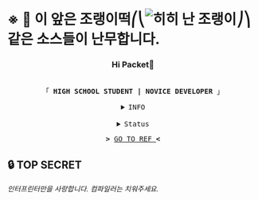 # ※ 🚨 이 앞은 조랭이떡⎛⎝![히히 난 조랭이](https://cdn.discordapp.com/emojis/768100761812205579.png?v=1)⎠⎞같은 소스들이 난무합니다.
<h3 align="center">Hi Packet👋</h3>
<p align="center"><br>
    <samp>
        「 <b>HIGH SCHOOL STUDENT | NOVICE DEVELOPER</b> 」<br>
    </samp>
<details align="center">
    <summary> <samp>INFO</samp></summary>
    <p align="center">
        <samp>Learning languages</samp><br>
        ╭╼|═══════════════|╾╮
        <br>
        <img alt="Python" src="https://img.shields.io/badge/python-%2314354C.svg?style=for-the-badge&logo=python&logoColor=white"/>
        <br>
        <img alt="C" src="https://img.shields.io/badge/c-%2300599C.svg?style=for-the-badge&logo=c&logoColor=white"/>
        <img alt="C++" src="https://img.shields.io/badge/c++-%2300599C.svg?style=for-the-badge&logo=c%2B%2B&logoColor=white"/>
        <br>
        <img alt="HTML" src="https://img.shields.io/badge/html-%23E34F26.svg?style=for-the-badge&logo=html5&logoColor=white"/>
        <img alt="CSS" src="https://img.shields.io/badge/csS-%231572B6.svg?style=for-the-badge&logo=css3&logoColor=white"/>
        <img alt="JavaScript" src="https://img.shields.io/badge/javascript-%23323330.svg?style=for-the-badge&logo=javascript&logoColor=%23F7DF1E"/>
        <br>
        <img alt="NodeJS" src="https://img.shields.io/badge/node.js-%2343853D.svg?style=for-the-badge&logo=node-dot-js&logoColor=white"/>
        <br>
        ╰╼|═══════════════|╾╯
        <br>
    </p>
    <details>
        <summary> <samp>Using DB</samp></summary>
        <p align="center">
            ╭╼|═══════════════|╾╮
            <br>
            <img alt="MongoDB" src ="https://img.shields.io/badge/MongoDB-%234ea94b.svg?style=for-the-badge&logo=mongodb&logoColor=white"/>
            <br>
            <img alt="MySQL" src="https://img.shields.io/badge/mysql-%2300f.svg?style=for-the-badge&logo=mysql&logoColor=white"/>            
            <img alt="SQLite" src ="https://img.shields.io/badge/sqlite-%2307405e.svg?style=for-the-badge&logo=sqlite&logoColor=white"/>
            <br>
            ╰╼|═══════════════|╾╯
            <br>
        </p>
    </details>
    <details>
        <summary> <samp>Using Editor</samp></summary>
        <p align="center">
            ╭╼|═══════════════|╾╮
            <br>
	        <img alt="Repl.it" src="https://img.shields.io/badge/Repl.it-%230D101E.svg?style=for-the-badge&logo=Repl.it&logoColor=white"/>
            <br>
            <img alt="IntelliJ IDEA" src="https://img.shields.io/badge/IntelliJIDEA-000000.svg?style=for-the-badge&logo=intellij-idea&logoColor=white"/>
            <br>
            <img alt="Visual Studio" src="https://img.shields.io/badge/VisualStudio-5C2D91.svg?style=for-the-badge&logo=visual-studio&logoColor=white"/>   
            <br>
            <img alt="Visual Studio Code" src="https://img.shields.io/badge/VisualStudioCode-0078d7.svg?style=for-the-badge&logo=visual-studio-code&logoColor=white"/>            
            <br>
            ╰╼|═══════════════|╾╯
            <br>
        </p>
    </details>
    <details>
        <summary> <samp>Using ETC</samp></summary>
        <p align="center">
            ╭╼|═══════════════|╾╮
            <br>
            <img alt="Heroku" src="https://img.shields.io/badge/heroku-%23430098.svg?style=for-the-badge&logo=heroku&logoColor=white"/>
            <br>
            <img alt="Notion" src="https://img.shields.io/badge/Notion-%23000000.svg?style=for-the-badge&logo=notion&logoColor=white"/>    
            <br>
            <img alt="Audacity" src="https://img.shields.io/badge/Audacity-0000CC?style=for-the-badge&logo=audacity&logoColor=white" />
            <br>
            <img alt="Linux Mint" src="https://img.shields.io/badge/Linux_Mint-FCC624?style=for-the-badge&logo=linux&logoColor=black">
            <br>
            <img alt="Windows 10" src="https://img.shields.io/badge/Windows_10-0078D6?style=for-the-badge&logo=windows&logoColor=white" />
            <br>
            <img alt="YouTube Music" src="https://img.shields.io/badge/YouTube_Music-FF0000?style=for-the-badge&logo=youtube-music&logoColor=white" />
            <br>
            <img alt="Microsoft Office" src="https://img.shields.io/badge/Microsoft_Office-D83B01?style=for-the-badge&logo=microsoft-office&logoColor=white" />
            <br>
            ╰╼|═══════════════|╾╯
            <br>
        </p>
    </details>
</details>
<br>
<details align="center">
    <summary> <samp>Status</samp></summary>
    <p align="center">
        <img src="https://github-readme-stats.vercel.app/api?username=PleahMaCaka&show_icons=true&theme=radical" alt="Status1"><br>
        <img src="https://github-readme-stats.vercel.app/api/top-langs/?username=PleahMaCaka&theme=radical" alt="Status2">
</p>
</details>
<samp>
    <p align="center">
        <b>></b> <a href="https://github.com/PleahMaCaka/PleahMaCaka/blob/main/README.md">GO TO REF </a><b><</b>
    </p>
</samp>
  
<!--
https://github.com/Ileriayo/markdown-badges
https://github.com/anuraghazra/github-readme-stats
-->
  
## 🔒 TOP SECRET

*인터프린터만을 사랑합니다. 컴파일러는 치워주세요.*
